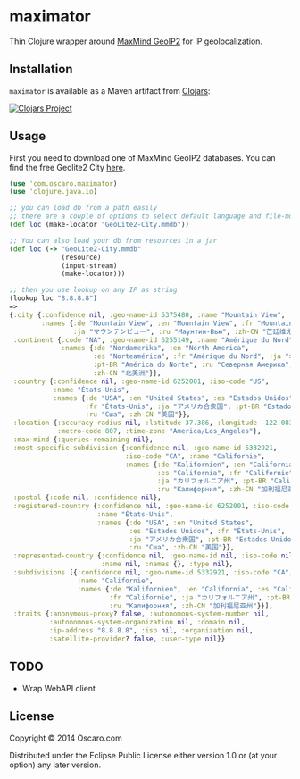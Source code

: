 # maximator

Thin Clojure wrapper around [MaxMind GeoIP2](http://dev.maxmind.com/geoip/#GeoIP2) for IP geolocalization.

## Installation

`maximator` is available as a Maven artifact from
[Clojars](http://clojars.org/com.oscaro/maximator):

[![Clojars Project](http://clojars.org/com.oscaro/maximator/latest-version.svg)](http://clojars.org/com.oscaro/maximator)


## Usage

First you need to download one of MaxMind GeoIP2 databases. You can find the free Geolite2 City [here](http://dev.maxmind.com/geoip/geoip2/geolite2/).

```clojure
(use 'com.oscaro.maximator)
(use 'clojure.java.io)

;; you can load db from a path easily
;; there are a couple of options to select default language and file-mode, see docstring
(def loc (make-locator "GeoLite2-City.mmdb"))

;; You can also load your db from resources in a jar
(def loc (-> "GeoLite2-City.mmdb"
             (resource)
             (input-stream)
             (make-locator)))

;; then you use lookup on any IP as string
(lookup loc "8.8.8.8")
=>
{:city {:confidence nil, :geo-name-id 5375480, :name "Mountain View",
        :names {:de "Mountain View", :en "Mountain View", :fr "Mountain View",
                :ja "マウンテンビュー", :ru "Маунтин-Вью", :zh-CN "芒廷维尤"}},
 :continent {:code "NA", :geo-name-id 6255149, :name "Amérique du Nord",
             :names {:de "Nordamerika", :en "North America",
                     :es "Norteamérica", :fr "Amérique du Nord", :ja "北アメリカ",
                     :pt-BR "América do Norte", :ru "Северная Америка",
                     :zh-CN "北美洲"}},
 :country {:confidence nil, :geo-name-id 6252001, :iso-code "US",
           :name "États-Unis",
           :names {:de "USA", :en "United States", :es "Estados Unidos",
                   :fr "États-Unis", :ja "アメリカ合衆国", :pt-BR "Estados Unidos",
                   :ru "Сша", :zh-CN "美国"}},
 :location {:accuracy-radius nil, :latitude 37.386, :longitude -122.0838,
            :metro-code 807, :time-zone "America/Los_Angeles"},
 :max-mind {:queries-remaining nil},
 :most-specific-subdivision {:confidence nil, :geo-name-id 5332921,
                             :iso-code "CA", :name "Californie",
                             :names {:de "Kalifornien", :en "California",
                                     :es "California", :fr "Californie",
                                     :ja "カリフォルニア州", :pt-BR "Califórnia",
                                     :ru "Калифорния", :zh-CN "加利福尼亚州"}},
 :postal {:code nil, :confidence nil},
 :registered-country {:confidence nil, :geo-name-id 6252001, :iso-code "US",
                      :name "États-Unis",
                      :names {:de "USA", :en "United States",
                              :es "Estados Unidos", :fr "États-Unis",
                              :ja "アメリカ合衆国", :pt-BR "Estados Unidos",
                              :ru "Сша", :zh-CN "美国"}},
 :represented-country {:confidence nil, :geo-name-id nil, :iso-code nil,
                       :name nil, :names {}, :type nil},
 :subdivisions [{:confidence nil, :geo-name-id 5332921, :iso-code "CA",
                 :name "Californie",
                 :names {:de "Kalifornien", :en "California", :es "California",
                         :fr "Californie", :ja "カリフォルニア州", :pt-BR "Califórnia",
                         :ru "Калифорния", :zh-CN "加利福尼亚州"}}],
 :traits {:anonymous-proxy? false, :autonomous-system-number nil,
          :autonomous-system-organization nil, :domain nil,
          :ip-address "8.8.8.8", :isp nil, :organization nil,
          :satellite-provider? false, :user-type nil}}
```

## TODO

 - Wrap WebAPI client

## License

Copyright © 2014 Oscaro.com

Distributed under the Eclipse Public License either version 1.0 or (at
your option) any later version.
